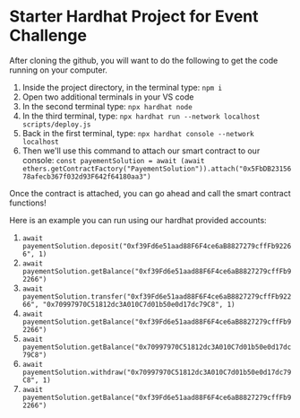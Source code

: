 # Starter Hardhat Project for Event Challenge

After cloning the github, you will want to do the following to get the code running on your computer.

1. Inside the project directory, in the terminal type: `npm i`
2. Open two additional terminals in your VS code
3. In the second terminal type: `npx hardhat node`
4. In the third terminal, type: `npx hardhat run --network localhost scripts/deploy.js`
5. Back in the first terminal, type: `npx hardhat console --network localhost`
6. Then we'll use this command to attach our smart contract to our console: 
   `const payementSolution = await (await ethers.getContractFactory("PayementSolution")).attach("0x5FbDB2315678afecb367f032d93F642f64180aa3")`
   
Once the contract is attached, you can go ahead and call the smart contract functions!

Here is an example you can run using our hardhat provided accounts:

  1. `await payementSolution.deposit("0xf39Fd6e51aad88F6F4ce6aB8827279cffFb92266", 1)`
  2. `await payementSolution.getBalance("0xf39Fd6e51aad88F6F4ce6aB8827279cffFb92266")`
  3. `await payementSolution.transfer("0xf39Fd6e51aad88F6F4ce6aB8827279cffFb92266", "0x70997970C51812dc3A010C7d01b50e0d17dc79C8", 1)`
  4. `await payementSolution.getBalance("0xf39Fd6e51aad88F6F4ce6aB8827279cffFb92266")`
  5. `await payementSolution.getBalance("0x70997970C51812dc3A010C7d01b50e0d17dc79C8")`
  6. `await payementSolution.withdraw("0x70997970C51812dc3A010C7d01b50e0d17dc79C8", 1)`
  7. `await payementSolution.getBalance("0xf39Fd6e51aad88F6F4ce6aB8827279cffFb92266")`
